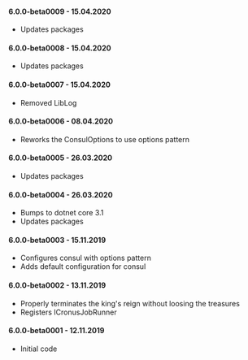#### 6.0.0-beta0009 - 15.04.2020
* Updates packages

#### 6.0.0-beta0008 - 15.04.2020
* Updates packages

#### 6.0.0-beta0007 - 15.04.2020
* Removed LibLog

#### 6.0.0-beta0006 - 08.04.2020
* Reworks the ConsulOptions to use options pattern

#### 6.0.0-beta0005 - 26.03.2020
* Updates packages

#### 6.0.0-beta0004 - 26.03.2020
* Bumps to dotnet core 3.1
* Updates packages

#### 6.0.0-beta0003 - 15.11.2019
* Configures consul with options pattern
* Adds default configuration for consul

#### 6.0.0-beta0002 - 13.11.2019
* Properly terminates the king's reign without loosing the treasures
* Registers ICronusJobRunner

#### 6.0.0-beta0001 - 12.11.2019
* Initial code
